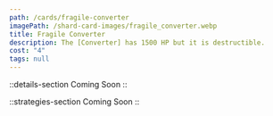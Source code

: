 ```yaml
---
path: /cards/fragile-converter
imagePath: /shard-card-images/fragile_converter.webp
title: Fragile Converter
description: The [Converter] has 1500 HP but it is destructible.
cost: "4"
tags: null
---
```


::details-section
Coming Soon
::

::strategies-section
Coming Soon
::

